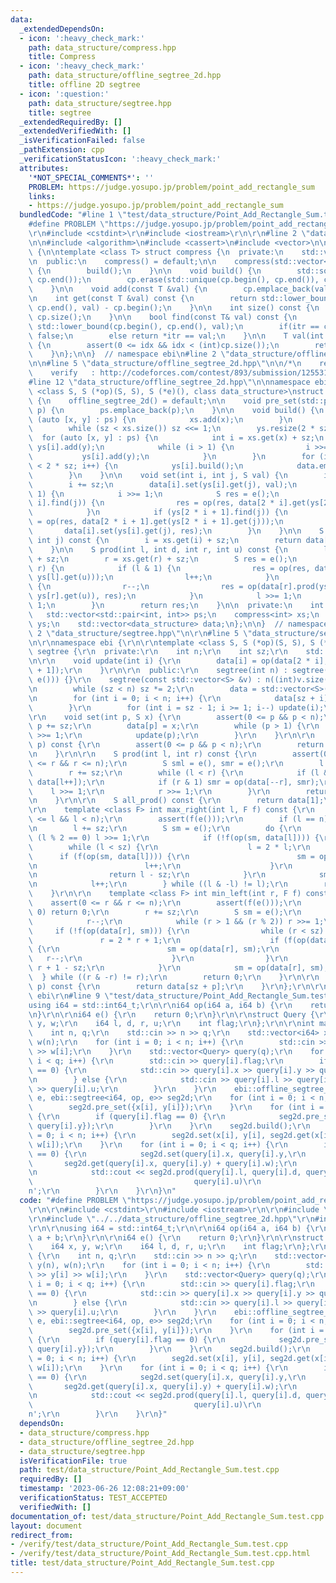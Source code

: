 ```yaml
---
data:
  _extendedDependsOn:
  - icon: ':heavy_check_mark:'
    path: data_structure/compress.hpp
    title: Compress
  - icon: ':heavy_check_mark:'
    path: data_structure/offline_segtree_2d.hpp
    title: offline 2D segtree
  - icon: ':question:'
    path: data_structure/segtree.hpp
    title: segtree
  _extendedRequiredBy: []
  _extendedVerifiedWith: []
  _isVerificationFailed: false
  _pathExtension: cpp
  _verificationStatusIcon: ':heavy_check_mark:'
  attributes:
    '*NOT_SPECIAL_COMMENTS*': ''
    PROBLEM: https://judge.yosupo.jp/problem/point_add_rectangle_sum
    links:
    - https://judge.yosupo.jp/problem/point_add_rectangle_sum
  bundledCode: "#line 1 \"test/data_structure/Point_Add_Rectangle_Sum.test.cpp\"\n\
    #define PROBLEM \"https://judge.yosupo.jp/problem/point_add_rectangle_sum\"\r\n\
    \r\n#include <cstdint>\r\n#include <iostream>\r\n\r\n#line 2 \"data_structure/compress.hpp\"\
    \n\n#include <algorithm>\n#include <cassert>\n#include <vector>\n\nnamespace ebi\
    \ {\n\ntemplate <class T> struct compress {\n  private:\n    std::vector<T> cp;\n\
    \n  public:\n    compress() = default;\n\n    compress(std::vector<T> cp) : cp(cp)\
    \ {\n        build();\n    }\n\n    void build() {\n        std::sort(cp.begin(),\
    \ cp.end());\n        cp.erase(std::unique(cp.begin(), cp.end()), cp.end());\n\
    \    }\n\n    void add(const T &val) {\n        cp.emplace_back(val);\n    }\n\
    \n    int get(const T &val) const {\n        return std::lower_bound(cp.begin(),\
    \ cp.end(), val) - cp.begin();\n    }\n\n    int size() const {\n        return\
    \ cp.size();\n    }\n\n    bool find(const T& val) const {\n        auto itr =\
    \ std::lower_bound(cp.begin(), cp.end(), val);\n        if(itr == cp.end()) return\
    \ false;\n        else return *itr == val;\n    }\n\n    T val(int idx) const\
    \ {\n        assert(0 <= idx && idx < (int)cp.size());\n        return cp[idx];\n\
    \    }\n};\n\n}  // namespace ebi\n#line 2 \"data_structure/offline_segtree_2d.hpp\"\
    \n\n#line 5 \"data_structure/offline_segtree_2d.hpp\"\n\n/*\n    reference: https://blog.hamayanhamayan.com/entry/2017/12/09/015937\n\
    \    verify   : http://codeforces.com/contest/893/submission/125531718\n*/\n\n\
    #line 12 \"data_structure/offline_segtree_2d.hpp\"\n\nnamespace ebi {\n\ntemplate\
    \ <class S, S (*op)(S, S), S (*e)(), class data_structure>\nstruct offline_segtree_2d\
    \ {\n    offline_segtree_2d() = default;\n\n    void pre_set(std::pair<int, int>\
    \ p) {\n        ps.emplace_back(p);\n    }\n\n    void build() {\n        for\
    \ (auto [x, y] : ps) {\n            xs.add(x);\n        }\n        xs.build();\n\
    \        while (sz < xs.size()) sz <<= 1;\n        ys.resize(2 * sz);\n      \
    \  for (auto [x, y] : ps) {\n            int i = xs.get(x) + sz;\n           \
    \ ys[i].add(y);\n            while (i > 1) {\n                i >>= 1;\n     \
    \           ys[i].add(y);\n            }\n        }\n        for (int i = 0; i\
    \ < 2 * sz; i++) {\n            ys[i].build();\n            data.emplace_back(data_structure(ys[i].size()));\n\
    \        }\n    }\n\n    void set(int i, int j, S val) {\n        i = xs.get(i);\n\
    \        i += sz;\n        data[i].set(ys[i].get(j), val);\n        while (i >\
    \ 1) {\n            i >>= 1;\n            S res = e();\n            if (ys[2 *\
    \ i].find(j)) {\n                res = op(res, data[2 * i].get(ys[2 * i].get(j)));\n\
    \            }\n            if (ys[2 * i + 1].find(j)) {\n                res\
    \ = op(res, data[2 * i + 1].get(ys[2 * i + 1].get(j)));\n            }\n     \
    \       data[i].set(ys[i].get(j), res);\n        }\n    }\n\n    S get(int i,\
    \ int j) const {\n        i = xs.get(i) + sz;\n        return data[i].get(ys[i].get(j));\n\
    \    }\n\n    S prod(int l, int d, int r, int u) const {\n        l = xs.get(l)\
    \ + sz;\n        r = xs.get(r) + sz;\n        S res = e();\n        while (l <\
    \ r) {\n            if (l & 1) {\n                res = op(res, data[l].prod(ys[l].get(d),\
    \ ys[l].get(u)));\n                l++;\n            }\n            if (r & 1)\
    \ {\n                r--;\n                res = op(data[r].prod(ys[r].get(d),\
    \ ys[r].get(u)), res);\n            }\n            l >>= 1;\n            r >>=\
    \ 1;\n        }\n        return res;\n    }\n\n  private:\n    int sz = 1;\n \
    \   std::vector<std::pair<int, int>> ps;\n    compress<int> xs;\n    std::vector<compress<int>>\
    \ ys;\n    std::vector<data_structure> data;\n};\n\n}  // namespace ebi\n#line\
    \ 2 \"data_structure/segtree.hpp\"\n\r\n#line 5 \"data_structure/segtree.hpp\"\
    \n\r\nnamespace ebi {\r\n\r\ntemplate <class S, S (*op)(S, S), S (*e)()> struct\
    \ segtree {\r\n  private:\r\n    int n;\r\n    int sz;\r\n    std::vector<S> data;\r\
    \n\r\n    void update(int i) {\r\n        data[i] = op(data[2 * i], data[2 * i\
    \ + 1]);\r\n    }\r\n\r\n  public:\r\n    segtree(int n) : segtree(std::vector<S>(n,\
    \ e())) {}\r\n    segtree(const std::vector<S> &v) : n((int)v.size()), sz(1) {\r\
    \n        while (sz < n) sz *= 2;\r\n        data = std::vector<S>(2 * sz, e());\r\
    \n        for (int i = 0; i < n; i++) {\r\n            data[sz + i] = v[i];\r\n\
    \        }\r\n        for (int i = sz - 1; i >= 1; i--) update(i);\r\n    }\r\n\
    \r\n    void set(int p, S x) {\r\n        assert(0 <= p && p < n);\r\n       \
    \ p += sz;\r\n        data[p] = x;\r\n        while (p > 1) {\r\n            p\
    \ >>= 1;\r\n            update(p);\r\n        }\r\n    }\r\n\r\n    S get(int\
    \ p) const {\r\n        assert(0 <= p && p < n);\r\n        return data[p + sz];\r\
    \n    }\r\n\r\n    S prod(int l, int r) const {\r\n        assert(0 <= l && l\
    \ <= r && r <= n);\r\n        S sml = e(), smr = e();\r\n        l += sz;\r\n\
    \        r += sz;\r\n        while (l < r) {\r\n            if (l & 1) sml = op(sml,\
    \ data[l++]);\r\n            if (r & 1) smr = op(data[--r], smr);\r\n        \
    \    l >>= 1;\r\n            r >>= 1;\r\n        }\r\n        return op(sml, smr);\r\
    \n    }\r\n\r\n    S all_prod() const {\r\n        return data[1];\r\n    }\r\n\
    \r\n    template <class F> int max_right(int l, F f) const {\r\n        assert(0\
    \ <= l && l < n);\r\n        assert(f(e()));\r\n        if (l == n) return n;\r\
    \n        l += sz;\r\n        S sm = e();\r\n        do {\r\n            while\
    \ (l % 2 == 0) l >>= 1;\r\n            if (!f(op(sm, data[l]))) {\r\n        \
    \        while (l < sz) {\r\n                    l = 2 * l;\r\n              \
    \      if (f(op(sm, data[l]))) {\r\n                        sm = op(sm, data[l]);\r\
    \n                        l++;\r\n                    }\r\n                }\r\
    \n                return l - sz;\r\n            }\r\n            sm = op(sm, data[l]);\r\
    \n            l++;\r\n        } while ((l & -l) != l);\r\n        return n;\r\n\
    \    }\r\n\r\n    template <class F> int min_left(int r, F f) const {\r\n    \
    \    assert(0 <= r && r <= n);\r\n        assert(f(e()));\r\n        if (r ==\
    \ 0) return 0;\r\n        r += sz;\r\n        S sm = e();\r\n        do {\r\n\
    \            r--;\r\n            while (r > 1 && (r % 2)) r >>= 1;\r\n       \
    \     if (!f(op(data[r], sm))) {\r\n                while (r < sz) {\r\n     \
    \               r = 2 * r + 1;\r\n                    if (f(op(data[r], sm)))\
    \ {\r\n                        sm = op(data[r], sm);\r\n                     \
    \   r--;\r\n                    }\r\n                }\r\n                return\
    \ r + 1 - sz;\r\n            }\r\n            sm = op(data[r], sm);\r\n      \
    \  } while ((r & -r) != r);\r\n        return 0;\r\n    }\r\n\r\n    S operator[](int\
    \ p) const {\r\n        return data[sz + p];\r\n    }\r\n};\r\n\r\n}  // namespace\
    \ ebi\r\n#line 9 \"test/data_structure/Point_Add_Rectangle_Sum.test.cpp\"\n\r\n\
    using i64 = std::int64_t;\r\n\r\ni64 op(i64 a, i64 b) {\r\n    return a + b;\r\
    \n}\r\n\r\ni64 e() {\r\n    return 0;\r\n}\r\n\r\nstruct Query {\r\n    i64 x,\
    \ y, w;\r\n    i64 l, d, r, u;\r\n    int flag;\r\n};\r\n\r\nint main() {\r\n\
    \    int n, q;\r\n    std::cin >> n >> q;\r\n    std::vector<i64> x(n), y(n),\
    \ w(n);\r\n    for (int i = 0; i < n; i++) {\r\n        std::cin >> x[i] >> y[i]\
    \ >> w[i];\r\n    }\r\n    std::vector<Query> query(q);\r\n    for (int i = 0;\
    \ i < q; i++) {\r\n        std::cin >> query[i].flag;\r\n        if (query[i].flag\
    \ == 0) {\r\n            std::cin >> query[i].x >> query[i].y >> query[i].w;\r\
    \n        } else {\r\n            std::cin >> query[i].l >> query[i].d >> query[i].r\
    \ >> query[i].u;\r\n        }\r\n    }\r\n    ebi::offline_segtree_2d<i64, op,\
    \ e, ebi::segtree<i64, op, e>> seg2d;\r\n    for (int i = 0; i < n; i++) {\r\n\
    \        seg2d.pre_set({x[i], y[i]});\r\n    }\r\n    for (int i = 0; i < q; i++)\
    \ {\r\n        if (query[i].flag == 0) {\r\n            seg2d.pre_set({query[i].x,\
    \ query[i].y});\r\n        }\r\n    }\r\n    seg2d.build();\r\n    for (int i\
    \ = 0; i < n; i++) {\r\n        seg2d.set(x[i], y[i], seg2d.get(x[i], y[i]) +\
    \ w[i]);\r\n    }\r\n    for (int i = 0; i < q; i++) {\r\n        if (query[i].flag\
    \ == 0) {\r\n            seg2d.set(query[i].x, query[i].y,\r\n               \
    \       seg2d.get(query[i].x, query[i].y) + query[i].w);\r\n        } else {\r\
    \n            std::cout << seg2d.prod(query[i].l, query[i].d, query[i].r,\r\n\
    \                                    query[i].u)\r\n                      << '\\\
    n';\r\n        }\r\n    }\r\n}\n"
  code: "#define PROBLEM \"https://judge.yosupo.jp/problem/point_add_rectangle_sum\"\
    \r\n\r\n#include <cstdint>\r\n#include <iostream>\r\n\r\n#include \"../../data_structure/compress.hpp\"\
    \r\n#include \"../../data_structure/offline_segtree_2d.hpp\"\r\n#include \"../../data_structure/segtree.hpp\"\
    \r\n\r\nusing i64 = std::int64_t;\r\n\r\ni64 op(i64 a, i64 b) {\r\n    return\
    \ a + b;\r\n}\r\n\r\ni64 e() {\r\n    return 0;\r\n}\r\n\r\nstruct Query {\r\n\
    \    i64 x, y, w;\r\n    i64 l, d, r, u;\r\n    int flag;\r\n};\r\n\r\nint main()\
    \ {\r\n    int n, q;\r\n    std::cin >> n >> q;\r\n    std::vector<i64> x(n),\
    \ y(n), w(n);\r\n    for (int i = 0; i < n; i++) {\r\n        std::cin >> x[i]\
    \ >> y[i] >> w[i];\r\n    }\r\n    std::vector<Query> query(q);\r\n    for (int\
    \ i = 0; i < q; i++) {\r\n        std::cin >> query[i].flag;\r\n        if (query[i].flag\
    \ == 0) {\r\n            std::cin >> query[i].x >> query[i].y >> query[i].w;\r\
    \n        } else {\r\n            std::cin >> query[i].l >> query[i].d >> query[i].r\
    \ >> query[i].u;\r\n        }\r\n    }\r\n    ebi::offline_segtree_2d<i64, op,\
    \ e, ebi::segtree<i64, op, e>> seg2d;\r\n    for (int i = 0; i < n; i++) {\r\n\
    \        seg2d.pre_set({x[i], y[i]});\r\n    }\r\n    for (int i = 0; i < q; i++)\
    \ {\r\n        if (query[i].flag == 0) {\r\n            seg2d.pre_set({query[i].x,\
    \ query[i].y});\r\n        }\r\n    }\r\n    seg2d.build();\r\n    for (int i\
    \ = 0; i < n; i++) {\r\n        seg2d.set(x[i], y[i], seg2d.get(x[i], y[i]) +\
    \ w[i]);\r\n    }\r\n    for (int i = 0; i < q; i++) {\r\n        if (query[i].flag\
    \ == 0) {\r\n            seg2d.set(query[i].x, query[i].y,\r\n               \
    \       seg2d.get(query[i].x, query[i].y) + query[i].w);\r\n        } else {\r\
    \n            std::cout << seg2d.prod(query[i].l, query[i].d, query[i].r,\r\n\
    \                                    query[i].u)\r\n                      << '\\\
    n';\r\n        }\r\n    }\r\n}"
  dependsOn:
  - data_structure/compress.hpp
  - data_structure/offline_segtree_2d.hpp
  - data_structure/segtree.hpp
  isVerificationFile: true
  path: test/data_structure/Point_Add_Rectangle_Sum.test.cpp
  requiredBy: []
  timestamp: '2023-06-26 12:08:21+09:00'
  verificationStatus: TEST_ACCEPTED
  verifiedWith: []
documentation_of: test/data_structure/Point_Add_Rectangle_Sum.test.cpp
layout: document
redirect_from:
- /verify/test/data_structure/Point_Add_Rectangle_Sum.test.cpp
- /verify/test/data_structure/Point_Add_Rectangle_Sum.test.cpp.html
title: test/data_structure/Point_Add_Rectangle_Sum.test.cpp
---
```

